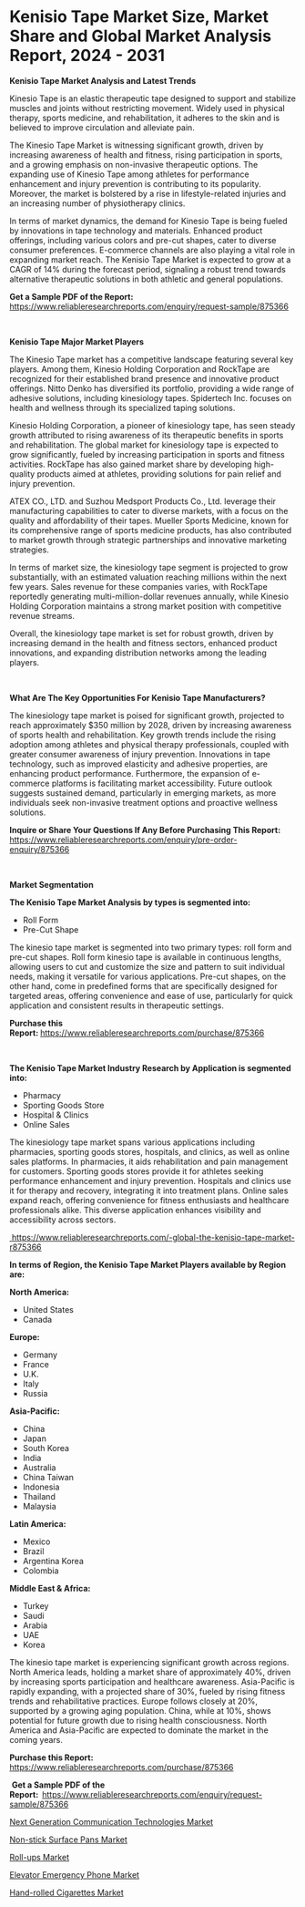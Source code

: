 <p><h1>Kenisio Tape Market Size, Market Share and Global Market Analysis Report, 2024 - 2031</h1></p><p><strong>Kenisio Tape Market Analysis and Latest Trends</strong></p>
<p><p>Kinesio Tape is an elastic therapeutic tape designed to support and stabilize muscles and joints without restricting movement. Widely used in physical therapy, sports medicine, and rehabilitation, it adheres to the skin and is believed to improve circulation and alleviate pain.</p><p>The Kinesio Tape Market is witnessing significant growth, driven by increasing awareness of health and fitness, rising participation in sports, and a growing emphasis on non-invasive therapeutic options. The expanding use of Kinesio Tape among athletes for performance enhancement and injury prevention is contributing to its popularity. Moreover, the market is bolstered by a rise in lifestyle-related injuries and an increasing number of physiotherapy clinics.</p><p>In terms of market dynamics, the demand for Kinesio Tape is being fueled by innovations in tape technology and materials. Enhanced product offerings, including various colors and pre-cut shapes, cater to diverse consumer preferences. E-commerce channels are also playing a vital role in expanding market reach. The Kenisio Tape Market is expected to grow at a CAGR of 14% during the forecast period, signaling a robust trend towards alternative therapeutic solutions in both athletic and general populations.</p></p>
<p><strong>Get a Sample PDF of the Report:&nbsp;</strong> <a href="https://www.reliableresearchreports.com/enquiry/request-sample/875366?utm_campaign=4&utm_medium=2&utm_source=Github&utm_content=ia&utm_term=11102024&utm_id=kenisio-tape">https://www.reliableresearchreports.com/enquiry/request-sample/875366</a></p>
<p>&nbsp;</p>
<p><strong>Kenisio Tape Major Market Players</strong></p>
<p><p>The Kinesio Tape market has a competitive landscape featuring several key players. Among them, Kinesio Holding Corporation and RockTape are recognized for their established brand presence and innovative product offerings. Nitto Denko has diversified its portfolio, providing a wide range of adhesive solutions, including kinesiology tapes. Spidertech Inc. focuses on health and wellness through its specialized taping solutions.</p><p>Kinesio Holding Corporation, a pioneer of kinesiology tape, has seen steady growth attributed to rising awareness of its therapeutic benefits in sports and rehabilitation. The global market for kinesiology tape is expected to grow significantly, fueled by increasing participation in sports and fitness activities. RockTape has also gained market share by developing high-quality products aimed at athletes, providing solutions for pain relief and injury prevention.</p><p>ATEX CO., LTD. and Suzhou Medsport Products Co., Ltd. leverage their manufacturing capabilities to cater to diverse markets, with a focus on the quality and affordability of their tapes. Mueller Sports Medicine, known for its comprehensive range of sports medicine products, has also contributed to market growth through strategic partnerships and innovative marketing strategies.</p><p>In terms of market size, the kinesiology tape segment is projected to grow substantially, with an estimated valuation reaching millions within the next few years. Sales revenue for these companies varies, with RockTape reportedly generating multi-million-dollar revenues annually, while Kinesio Holding Corporation maintains a strong market position with competitive revenue streams.</p><p>Overall, the kinesiology tape market is set for robust growth, driven by increasing demand in the health and fitness sectors, enhanced product innovations, and expanding distribution networks among the leading players.</p></p>
<p>&nbsp;</p>
<p><strong>What Are The Key Opportunities For Kenisio Tape Manufacturers?</strong></p>
<p><p>The kinesiology tape market is poised for significant growth, projected to reach approximately $350 million by 2028, driven by increasing awareness of sports health and rehabilitation. Key growth trends include the rising adoption among athletes and physical therapy professionals, coupled with greater consumer awareness of injury prevention. Innovations in tape technology, such as improved elasticity and adhesive properties, are enhancing product performance. Furthermore, the expansion of e-commerce platforms is facilitating market accessibility. Future outlook suggests sustained demand, particularly in emerging markets, as more individuals seek non-invasive treatment options and proactive wellness solutions.</p></p>
<p><strong>Inquire or Share Your Questions If Any Before Purchasing This Report:</strong> <a href="https://www.reliableresearchreports.com/enquiry/pre-order-enquiry/875366?utm_campaign=4&utm_medium=2&utm_source=Github&utm_content=ia&utm_term=11102024&utm_id=kenisio-tape">https://www.reliableresearchreports.com/enquiry/pre-order-enquiry/875366</a></p>
<p>&nbsp;</p>
<p><strong>Market Segmentation</strong></p>
<p><strong>The Kenisio Tape Market Analysis by types is segmented into:</strong></p>
<p><ul><li>Roll Form</li><li>Pre-Cut Shape</li></ul></p>
<p><p>The kinesio tape market is segmented into two primary types: roll form and pre-cut shapes. Roll form kinesio tape is available in continuous lengths, allowing users to cut and customize the size and pattern to suit individual needs, making it versatile for various applications. Pre-cut shapes, on the other hand, come in predefined forms that are specifically designed for targeted areas, offering convenience and ease of use, particularly for quick application and consistent results in therapeutic settings.</p></p>
<p><strong>Purchase this Report:&nbsp;</strong><a href="https://www.reliableresearchreports.com/purchase/875366?utm_campaign=4&utm_medium=2&utm_source=Github&utm_content=ia&utm_term=11102024&utm_id=kenisio-tape">https://www.reliableresearchreports.com/purchase/875366</a></p>
<p>&nbsp;</p>
<p><strong>The Kenisio Tape Market Industry Research by Application is segmented into:</strong></p>
<p><ul><li>Pharmacy</li><li>Sporting Goods Store</li><li>Hospital & Clinics</li><li>Online Sales</li></ul></p>
<p><p>The kinesiology tape market spans various applications including pharmacies, sporting goods stores, hospitals, and clinics, as well as online sales platforms. In pharmacies, it aids rehabilitation and pain management for customers. Sporting goods stores provide it for athletes seeking performance enhancement and injury prevention. Hospitals and clinics use it for therapy and recovery, integrating it into treatment plans. Online sales expand reach, offering convenience for fitness enthusiasts and healthcare professionals alike. This diverse application enhances visibility and accessibility across sectors.</p></p>
<p><a href="https://www.reliableresearchreports.com/-global-the-kenisio-tape-market-r875366?utm_campaign=4&utm_medium=2&utm_source=Github&utm_content=ia&utm_term=11102024&utm_id=kenisio-tape">&nbsp;https://www.reliableresearchreports.com/-global-the-kenisio-tape-market-r875366</a></p>
<p><strong>In terms of Region, the Kenisio Tape Market Players available by Region are:</strong></p>
<p>
    <p> <strong> North America: </strong>
        <ul>
            <li>United States</li>
            <li>Canada</li>
        </ul>
        </p> 
    <p> <strong> Europe: </strong>
        <ul>
            <li>Germany</li>
            <li>France</li>
            <li>U.K.</li>
            <li>Italy</li>
            <li>Russia</li>
        </ul>
        </p> 
    <p> <strong> Asia-Pacific: </strong>
        <ul>
            <li>China</li>
            <li>Japan</li>
            <li>South Korea</li>
            <li>India</li>
            <li>Australia</li>
            <li>China Taiwan</li>
            <li>Indonesia</li>
            <li>Thailand</li>
            <li>Malaysia</li>
        </ul>
        </p> 
    <p> <strong> Latin America: </strong>
        <ul>
            <li>Mexico</li>
            <li>Brazil</li>
            <li>Argentina Korea</li>
            <li>Colombia</li>
        </ul>
        </p> 
    <p> <strong> Middle East & Africa: </strong>
        <ul>
            <li>Turkey</li>
            <li>Saudi</li>
            <li>Arabia</li>
            <li>UAE</li>
            <li>Korea</li>
        </ul>
    </p>
    </p>
<p><p>The kinesio tape market is experiencing significant growth across regions. North America leads, holding a market share of approximately 40%, driven by increasing sports participation and healthcare awareness. Asia-Pacific is rapidly expanding, with a projected share of 30%, fueled by rising fitness trends and rehabilitative practices. Europe follows closely at 20%, supported by a growing aging population. China, while at 10%, shows potential for future growth due to rising health consciousness. North America and Asia-Pacific are expected to dominate the market in the coming years.</p></p>
<p><strong>Purchase this Report: </strong><a href="https://www.reliableresearchreports.com/purchase/875366?utm_campaign=4&utm_medium=2&utm_source=Github&utm_content=ia&utm_term=11102024&utm_id=kenisio-tape">https://www.reliableresearchreports.com/purchase/875366</a></p>
<p>&nbsp;<strong>Get a Sample PDF of the Report:&nbsp;&nbsp;</strong><a href="https://www.reliableresearchreports.com/enquiry/request-sample/875366?utm_campaign=4&utm_medium=2&utm_source=Github&utm_content=ia&utm_term=11102024&utm_id=kenisio-tape">https://www.reliableresearchreports.com/enquiry/request-sample/875366</a></p>
<p><strong></strong></p>
<p><p><a href="https://issuu.com/reportprime-2/docs/next-generation-communication-techn_70a2ff4c8038f4?utm_campaign=4&utm_medium=2&utm_source=Github&utm_content=ia&utm_term=11102024&utm_id=kenisio-tape">Next Generation Communication Technologies Market</a></p><p><a href="https://www.linkedin.com/pulse/non-stick-surface-pans-market-research-report-forecast-growth-fia9f?utm_campaign=4&utm_medium=2&utm_source=Github&utm_content=ia&utm_term=11102024&utm_id=kenisio-tape">Non-stick Surface Pans Market</a></p><p><a href="https://www.linkedin.com/pulse/roll-ups-market-outlook-share-analysis-growth-trends-9l7je?utm_campaign=4&utm_medium=2&utm_source=Github&utm_content=ia&utm_term=11102024&utm_id=kenisio-tape">Roll-ups Market</a></p><p><a href="https://issuu.com/reportprime-2/docs/elevator-emergency-phone-market-siz_31769995027790?utm_campaign=4&utm_medium=2&utm_source=Github&utm_content=ia&utm_term=11102024&utm_id=kenisio-tape">Elevator Emergency Phone Market</a></p><p><a href="https://www.linkedin.com/pulse/hand-rolled-cigarettes-market-research-report-includes-faixe?utm_campaign=4&utm_medium=2&utm_source=Github&utm_content=ia&utm_term=11102024&utm_id=kenisio-tape">Hand-rolled Cigarettes Market</a></p></p>